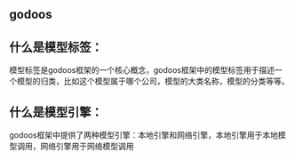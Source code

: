 ## godoos 

## 什么是模型标签：

模型标签是godoos框架的一个核心概念，godoos框架中的模型标签用于描述一个模型的归类，比如这个模型属于哪个公司，模型的大类名称，模型的分类等等。

## 什么是模型引擎：

godoos框架中提供了两种模型引擎：本地引擎和网络引擎，本地引擎用于本地模型调用，网络引擎用于网络模型调用

